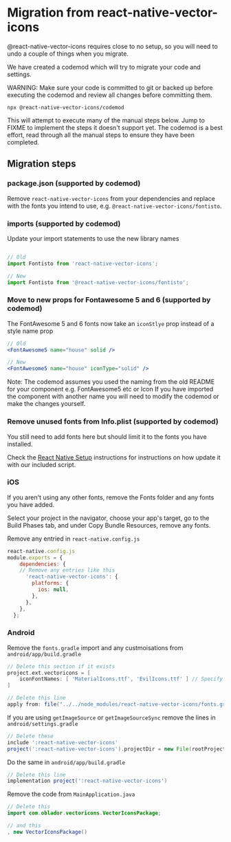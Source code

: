 # Migration from react-native-vector-icons

@react-native-vector-icons requires close to no setup, so you will need to undo a couple of things when you migrate.

We have created a codemod which will try to migrate your code and settings.

WARNING: Make sure your code is committed to git or backed up before executing the codemod and review all changes before committing them.

```
npx @react-native-vector-icons/codemod
```

This will attempt to execute many of the manual steps below. Jump to FIXME to implement the steps it doesn't support yet.
The codemod is a best effort, read through all the manual steps to ensure they have been completed.


## Migration steps

### package.json (supported by codemod)

Remove `react-native-vector-icons` from your dependencies and replace with the fonts you intend to use, e.g. `@react-native-vector-icons/fontisto`.

### imports (supported by codemod)

Update your import statements to use the new library names
```js

// Old
import Fontisto from 'react-native-vector-icons';

// New
import Fontisto from '@react-native-vector-icons/fontisto';
```

### Move to new props for Fontawesome 5 and 6 (supported by codemod)

The FontAwesome 5 and 6 fonts now take an `iconStlye` prop instead of a style name prop

```jsx
// Old
<FontAwesome5 name="house" solid />

// New
<FontAwesome5 name="house" iconType="solid" />
```

Note: The codemod assumes you used the naming from the old README for your component e.g. FontAwesome5 etc or Icon
If you have imported the component with another name you will need to modify the codemod or make the changes yourself.

### Remove unused fonts from Info.plist (supported by codemod)

You still need to add fonts here but should limit it to the fonts you have installed.

Check the [React Native Setup](./docs/SETUP-REACT-NATIVE.md) instructions for instructions on how update it with our included script.


### iOS

If you aren't using any other fonts, remove the Fonts folder and any fonts you have added.

Select your project in the navigator, choose your app's target, go to the Build Phases tab, and under Copy Bundle Resources, remove any fonts.

Remove any entried in `react-native.config.js`

```js
react-native.config.js
module.exports = {
    dependencies: {
    // Remove any entries like this
      'react-native-vector-icons': {
        platforms: {
          ios: null,
        },
      },
    },
  };
```

### Android

Remove the `fonts.gradle` import and any custmoisations from `android/app/build.gradle`

```gradle
// Delete this section if it exists
project.ext.vectoricons = [
    iconFontNames: [ 'MaterialIcons.ttf', 'EvilIcons.ttf' ] // Specify font files
]

// Delete this line
apply from: file("../../node_modules/react-native-vector-icons/fonts.gradle")
```

If you are using `getImageSource` or `getImageSourceSync` remove the lines in `android/settings.gradle`
```gradle
// Delete these
include ':react-native-vector-icons'
project(':react-native-vector-icons').projectDir = new File(rootProject.projectDir, '../node_modules/react-native-vector-icons/android')
```

Do the same in `android/app/build.gradle`
```gradle
// Delete this line
implementation project(':react-native-vector-icons')
```

Remove the code from `MainApplication.java`
```java
// Delete this
import com.oblador.vectoricons.VectorIconsPackage;

// and this
, new VectorIconsPackage()
```
